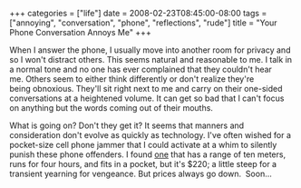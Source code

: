 +++
categories = ["life"]
date = 2008-02-23T08:45:00-08:00
tags = ["annoying", "conversation", "phone", "reflections", "rude"]
title = "Your Phone Conversation Annoys Me"
+++

When I answer the phone, I usually move into another room for privacy and so I won't distract others. This seems natural and reasonable to me. I talk in a normal tone and no one has ever complained that they couldn't hear me. Others seem to either think differently or don't realize they're being obnoxious. They'll sit right next to me and carry on their one-sided conversations at a heightened volume. It can get so bad that I can't focus on anything but the words coming out of their mouths.

What is going on? Don't they get it? It seems that manners and consideration don't evolve as quickly as technology. I've often wished for a pocket-size cell phone jammer that I could activate at a whim to silently punish these phone offenders. I found [one](https://www.phonejammer.com/cell-phone-jammer/p2jbz-r.asp) that has a range of ten meters, runs for four hours, and fits in a pocket, but it's $220; a little steep for a transient yearning for vengeance. But prices always go down.  Soon...
